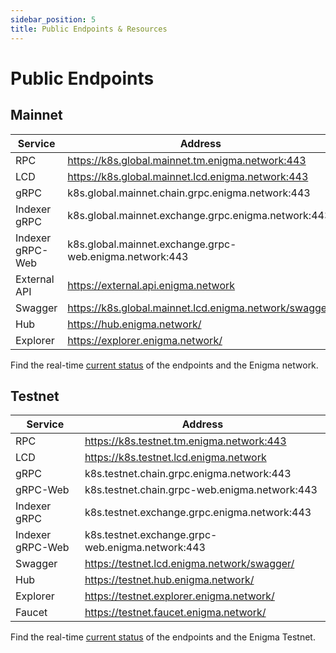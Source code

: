 ```yaml
---
sidebar_position: 5
title: Public Endpoints & Resources
---
```


# Public Endpoints

## Mainnet

| Service | Address |
| --- | --- |
| RPC | https://k8s.global.mainnet.tm.enigma.network:443 |
| LCD | https://k8s.global.mainnet.lcd.enigma.network:443 |
| gRPC| k8s.global.mainnet.chain.grpc.enigma.network:443 |
| Indexer gRPC | k8s.global.mainnet.exchange.grpc.enigma.network:443 |
| Indexer gRPC-Web | k8s.global.mainnet.exchange.grpc-web.enigma.network:443 |
| External API | https://external.api.enigma.network |
| Swagger | https://k8s.global.mainnet.lcd.enigma.network/swagger/ |
| Hub | https://hub.enigma.network/ |
| Explorer | https://explorer.enigma.network/ |

Find the real-time [current status](https://status.enigma.network/) of the endpoints and the Enigma network.

## Testnet

| Service | Address |
| --- | --- |
| RPC | https://k8s.testnet.tm.enigma.network:443 |
| LCD | https://k8s.testnet.lcd.enigma.network |
| gRPC| k8s.testnet.chain.grpc.enigma.network:443 |
| gRPC-Web| k8s.testnet.chain.grpc-web.enigma.network:443 |
| Indexer gRPC | k8s.testnet.exchange.grpc.enigma.network:443 |
| Indexer gRPC-Web | k8s.testnet.exchange.grpc-web.enigma.network:443 |
| Swagger | https://testnet.lcd.enigma.network/swagger/ |
| Hub | https://testnet.hub.enigma.network/ |
| Explorer | https://testnet.explorer.enigma.network/ |
| Faucet | https://testnet.faucet.enigma.network/ |

Find the real-time [current status](https://testnet.status.enigma.network) of the endpoints and the Enigma Testnet.